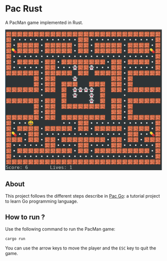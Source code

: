 # Pac Rust

A PacMan game implemented in Rust.

![screenshot](./pacrust.png)

## About

This project follows the different steps describe in [Pac Go](https://github.com/danicat/pacgo): a tutorial project to learn Go programming language.

## How to run ?

Use the following command to run the PacMan game:

```
cargo run
```

You can use the arrow keys to move the player and the `ESC` key to quit the game.